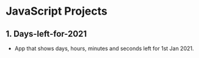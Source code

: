 # JavaScript Projects

## 1. Days-left-for-2021

- App that shows days, hours, minutes and seconds left for 1st Jan 2021.
